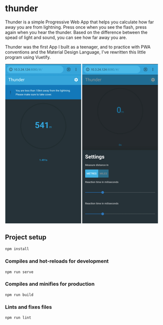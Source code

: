 # thunder
Thunder is a simple Progressive Web App that helps you calculate how far away you are from lightning. Press once when you see the flash, press again when you hear the thunder. Based on the difference between the spead of light and sound, you can see how far away you are.

Thunder was the first App I built as a teenager, and to practice with PWA conventions and the Material Design Language, I've rewritten this little program using Vuetify.

![App Screenshot](screenshot.png?raw=true "App Screenshot")

## Project setup
```
npm install
```

### Compiles and hot-reloads for development
```
npm run serve
```

### Compiles and minifies for production
```
npm run build
```

### Lints and fixes files
```
npm run lint
```
